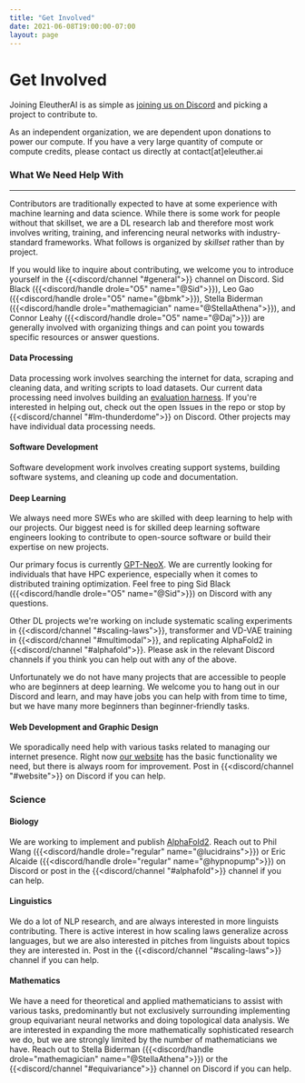 ```yaml
---
title: "Get Involved"
date: 2021-06-08T19:00:00-07:00
layout: page
---
```


# Get Involved

Joining EleutherAI is as simple as [joining us on Discord](https://discord.gg/zBGx3azzUn) and picking a project to contribute to.

As an independent organization, we are dependent upon donations to power our compute. If you have a very large quantity of compute or compute credits, please contact us directly at contact[at]eleuther.ai


### What We Need Help With
---

Contributors are traditionally expected to have at some experience with machine learning and data science. While there is some work for people without that skillset, we are a DL research lab and therefore most work involves writing, training, and inferencing neural networks with industry-standard frameworks. What follows is organized by *skillset* rather than by project.

If you would like to inquire about contributing, we welcome you to introduce yourself in the {{<discord/channel "#general">}} channel on Discord. Sid Black ({{<discord/handle drole="O5" name="@Sid">}}), Leo Gao ({{<discord/handle drole="O5" name="@bmk">}}), Stella Biderman ({{<discord/handle drole="mathemagician" name="@StellaAthena">}}), and Connor Leahy ({{<discord/handle drole="O5" name="@Daj">}}) are generally involved with organizing things and can point you towards specific resources or answer questions.

#### Data Processing

Data processing work involves searching the internet for data, scraping and cleaning data, and writing scripts to load datasets. Our current data processing need involves building an [evaluation harness](https://github.com/EleutherAI/lm-evaluation-harness). If you're interested in helping out, check out the open Issues in the repo or stop by {{<discord/channel "#lm-thunderdome">}} on Discord. Other projects may have individual data processing needs.

#### Software Development

Software development work involves creating support systems, building software systems, and cleaning up code and documentation.

#### Deep Learning

We always need more SWEs who are skilled with deep learning to help with our projects. Our biggest need is for skilled deep learning software engineers looking to contribute to open-source software or build their expertise on new projects.

Our primary focus is currently [GPT&#8288;-&#8288;NeoX](/projects/gpt-neox). We are currently looking for individuals that have HPC experience, especially when it comes to distributed training optimization. Feel free to ping Sid Black ({{<discord/handle drole="O5" name="@Sid">}}) on Discord with any questions.

Other DL projects we're working on include systematic scaling experiments in {{<discord/channel "#scaling-laws">}}, transformer and VD-VAE training in {{<discord/channel "#multimodal">}}, and replicating AlphaFold2 in {{<discord/channel "#alphafold">}}. Please ask in the relevant Discord channels if you think you can help out with any of the above.

Unfortunately we do not have many projects that are accessible to people who are beginners at deep learning. We welcome you to hang out in our Discord and learn, and may have jobs you can help with from time to time, but we have many more beginners than beginner-friendly tasks.

#### Web Development and Graphic Design

We sporadically need help with various tasks related to managing our internet presence. Right now [our website](/) has the basic functionality we need, but there is always room for improvement. Post in {{<discord/channel "#website">}} on Discord if you can help.


### Science

#### Biology

We are working to implement and publish [AlphaFold2](https://github.com/lucidrains/alphafold2). Reach out to Phil Wang ({{<discord/handle drole="regular" name="@lucidrains">}}) or Eric Alcaide ({{<discord/handle drole="regular" name="@hypnopump">}}) on Discord or post in the {{<discord/channel "#alphafold">}} channel if you can help.

#### Linguistics

We do a lot of NLP research, and are always interested in more linguists contributing. There is active interest in how scaling laws generalize across languages, but we are also interested in pitches from linguists about topics they are interested in. Post in the {{<discord/channel "#scaling-laws">}} channel if you can help.

#### Mathematics

We have a need for theoretical and applied mathematicians to assist with various tasks, predominantly but not exclusively surrounding implementing group equivariant neural networks and doing topological data analysis. We are interested in expanding the more mathematically sophisticated research we do, but we are strongly limited by the number of mathematicians we have. Reach out to Stella Biderman ({{<discord/handle drole="mathemagician" name="@StellaAthena">}}) or the {{<discord/channel "#equivariance">}} channel on Discord if you can help.
